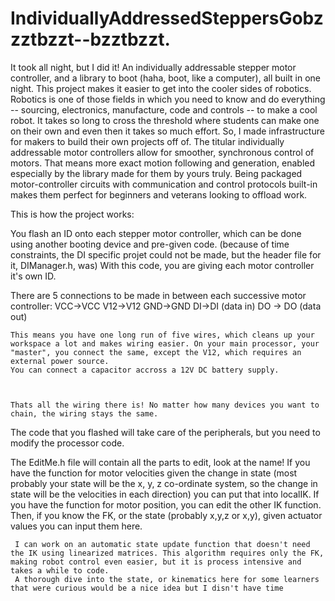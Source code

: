 # IndividuallyAddressedSteppersGobzzztbzzt--bzztbzzt.
It took all night, but I did it! An individually addressable stepper motor controller, and a library to boot (haha, boot, like a computer), all built in one night. This project makes it easier to get into the cooler sides of robotics. Robotics is one of those fields in which you need to know and do everything -- sourcing, electronics, manufacture, code and controls -- to make a cool robot. It takes so long to cross the threshold where students can make one on their own and even then it takes so much effort. So, I made infrastructure for makers to build their own projects off of.  The titular individually addressable motor controllers allow for smoother, synchronous control of motors. That means more exact motion following and generation, enabled especially by the library made for them by yours truly. Being packaged motor-controller circuits with communication and control protocols built-in makes them perfect for beginners and veterans looking to offload work.


This is how the project works:

  You flash an ID onto each stepper motor controller, which can be done using another booting device and pre-given code. (because of time constraints, the DI specific projet could not be made, but the header file for it, DIManager.h, was)
  With this code, you are giving each motor controller it's own ID.
  
  There are 5 connections to be made in between each successive motor controller: 
    VCC->VCC
    V12->V12
    GND->GND
    DI->DI (data in)
    DO -> DO (data out)
    
    This means you have one long run of five wires, which cleans up your workspace a lot and makes wiring easier. On your main processor, your "master", you connect the same, except the V12, which requires an external power source.
    You can connect a capacitor accross a 12V DC battery supply. 
    
    
    
    Thats all the wiring there is! No matter how many devices you want to chain, the wiring stays the same.  
   The code that you flashed will take care of the peripherals, but you need to modify the processor code. 
   
   
   The EditMe.h file will contain all the parts to edit, look at the name! If you have the function for motor velocities given the change in state (most probably your state will be the x, y, z co-ordinate system, so the change in state will be the velocities in each direction)
   you can put that into localIK. If you have the function for motor position, you can edit the other IK function. 
   Then, if you know the FK, or the state (probably x,y,z or x,y), given actuator values you can input them here. 

     I can work on an automatic state update function that doesn't need the IK using linearized matrices. This algorithm requires only the FK, making robot control even easier, but it is process intensive and takes a while to code.   
     A thorough dive into the state, or kinematics here for some learners that were curious would be a nice idea but I disn't have time
